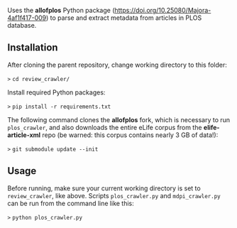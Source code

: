 Uses the __allofplos__ Python package (https://doi.org/10.25080/Majora-4af1f417-009) to parse and extract metadata from articles in PLOS database.

## Installation

After cloning the parent repository, change working directory to this folder:

`>` ```cd review_crawler/```

Install required Python packages:

`>` ```pip install -r requirements.txt```

The following command clones the __allofplos__ fork, which is necessary to run `plos_crawler`, and also downloads the entire eLife corpus from the __elife-article-xml__ repo (be warned: this corpus contains nearly 3 GB of data!):

`>` ```git submodule update --init```

## Usage

Before running, make sure your current working directory is set to `review_crawler`, like above. 
Scripts `plos_crawler.py` and `mdpi_crawler.py` can be run from the command line like this:

`>` ```python plos_crawler.py```

